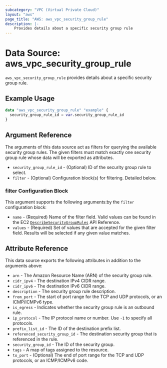 ```yaml
---
subcategory: "VPC (Virtual Private Cloud)"
layout: "aws"
page_title: "AWS: aws_vpc_security_group_rule"
description: |-
    Provides details about a specific security group rule
---
```


# Data Source: aws_vpc_security_group_rule

`aws_vpc_security_group_rule` provides details about a specific security group rule.

## Example Usage

```terraform
data "aws_vpc_security_group_rule" "example" {
  security_group_rule_id = var.security_group_rule_id
}
```

## Argument Reference

The arguments of this data source act as filters for querying the available
security group rules. The given filters must match exactly one security group rule
whose data will be exported as attributes.

* `security_group_rule_id` - (Optional) ID of the security group rule to select.
* `filter` - (Optional) Configuration block(s) for filtering. Detailed below.

### filter Configuration Block

This argument supports the following arguments:by the `filter` configuration block:

* `name` - (Required) Name of the filter field. Valid values can be found in the EC2 [`DescribeSecurityGroupRules`](https://docs.aws.amazon.com/AWSEC2/latest/APIReference/API_DescribeSecurityGroupRules.html) API Reference.
* `values` - (Required) Set of values that are accepted for the given filter field. Results will be selected if any given value matches.

## Attribute Reference

This data source exports the following attributes in addition to the arguments above:

* `arn` - The Amazon Resource Name (ARN) of the security group rule.
* `cidr_ipv4` - The destination IPv4 CIDR range.
* `cidr_ipv6` - The destination IPv6 CIDR range.
* `description` - The security group rule description.
* `from_port` - The start of port range for the TCP and UDP protocols, or an ICMP/ICMPv6 type.
* `is_egress` - Indicates whether the security group rule is an outbound rule.
* `ip_protocol` - The IP protocol name or number. Use `-1` to specify all protocols.
* `prefix_list_id` - The ID of the destination prefix list.
* `referenced_security_group_id` - The destination security group that is referenced in the rule.
* `security_group_id` - The ID of the security group.
* `tags` - A map of tags assigned to the resource.
* `to_port` - (Optional) The end of port range for the TCP and UDP protocols, or an ICMP/ICMPv6 code.
